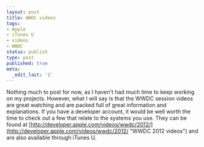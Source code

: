 ```yaml
---
layout: post
title: WWDC videos
tags:
- Apple
- iTunes U
- videos
- WWDC
status: publish
type: post
published: true
meta:
  _edit_last: '1'
---
```

Nothing much to post for now, as I haven't had much time to keep working on my projects. However, what I will say is that the WWDC session videos are great watching and are packed full of great information and explanations. If you have a developer account, it would be well worth the time to check out a few that relate to the systems you use. They can be found at [http://developer.apple.com/videos/wwdc/2012/](http://developer.apple.com/videos/wwdc/2012/ "WWDC 2012 videos") and are also available through iTunes U.
